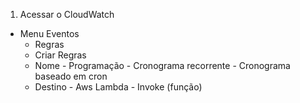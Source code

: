 1. Acessar o CloudWatch
- Menu Eventos
  - Regras
  - Criar Regras
  - Nome - Programação - Cronograma recorrente - Cronograma baseado em cron
  - Destino - Aws Lambda - Invoke (função)